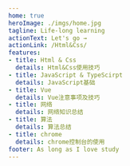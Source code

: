 ```yaml
---
home: true
heroImage: ./imgs/home.jpg
tagline: Life-long learning
actionText: Let's go →
actionLink: /Html&Css/
features:
- title: Html & Css
  details: Html&Css使用技巧
- title: JavaScript & TypeScirpt
  details: JavaScript基础
- title: Vue
  details: Vue注意事项及技巧
- title: 网络
  details: 网络知识总结
- title: 算法
  details: 算法总结
- title: chrome
  details: chrome控制台的使用
footer: As long as I love study
---
```


